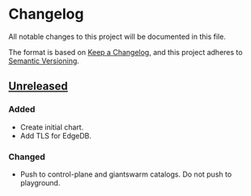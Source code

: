 # Changelog

All notable changes to this project will be documented in this file.

The format is based on [Keep a Changelog](https://keepachangelog.com/en/1.0.0/),
and this project adheres to [Semantic Versioning](https://semver.org/spec/v2.0.0.html).

## [Unreleased]

### Added

- Create initial chart.
- Add TLS for EdgeDB.

### Changed

- Push to control-plane and giantswarm catalogs. Do not push to playground.

[Unreleased]: https://github.com/giantswarm/edgedb/tree/main
